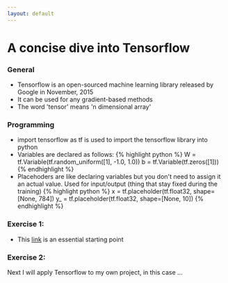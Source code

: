 ```yaml
---
layout: default
---
```


# A concise dive into Tensorflow

### General
* Tensorflow is an open-sourced machine learning library released by Google in November, 2015
* It can be used for any gradient-based methods
* The word 'tensor' means 'n dimensional array'

### Programming
* import tensorflow as tf  is used to import the tensorflow library into python
* Variables are declared as follows:
{% highlight python %}
W = tf.Variable(tf.random_uniform([1], -1.0, 1.0))
b = tf.Variable(tf.zeros([1]))
{% endhighlight %}
* Placehoders are like declaring variables but you don't need to assign it an actual value. Used for input/output (thing that stay fixed during the training)
{% highlight python %}
x = tf.placeholder(tf.float32, shape=[None, 784])
y_ = tf.placeholder(tf.float32, shape=[None, 10])
{% endhighlight %}

### Exercise 1:
* This [link](https://www.tensorflow.org/tutorials/mnist/pros/) is an essential starting point

### Exercise 2:
Next I will apply Tensorflow to my own project, in this case ...
